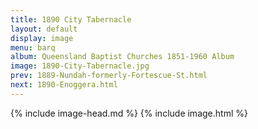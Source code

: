 ```yaml
---
title: 1890 City Tabernacle
layout: default
display: image
menu: barq
album: Queensland Baptist Churches 1851-1960 Album
image: 1890-City-Tabernacle.jpg
prev: 1889-Nundah-formerly-Fortescue-St.html
next: 1890-Enoggera.html
---
```

{% include image-head.md %}
{% include image.html %}
